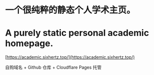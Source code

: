 # 一个很纯粹的静态个人学术主页。

# **A purely static personal academic homepage.**

[https://academic.sixhertz.top/](https://academic.sixhertz.top/)

自购域名 + Github 仓库 + Cloudflare Pages 托管
